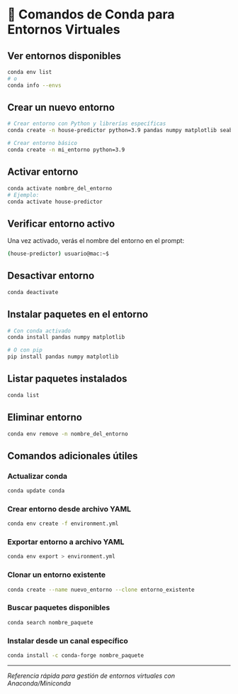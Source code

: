 # 🐍 Comandos de Conda para Entornos Virtuales

## Ver entornos disponibles

```bash
conda env list
# o
conda info --envs
```

## Crear un nuevo entorno

```bash
# Crear entorno con Python y librerías específicas
conda create -n house-predictor python=3.9 pandas numpy matplotlib seaborn scikit-learn jupyter

# Crear entorno básico
conda create -n mi_entorno python=3.9
```

## Activar entorno

```bash
conda activate nombre_del_entorno
# Ejemplo:
conda activate house-predictor
```

## Verificar entorno activo

Una vez activado, verás el nombre del entorno en el prompt:

```bash
(house-predictor) usuario@mac:~$
```

## Desactivar entorno

```bash
conda deactivate
```

## Instalar paquetes en el entorno

```bash
# Con conda activado
conda install pandas numpy matplotlib

# O con pip
pip install pandas numpy matplotlib
```

## Listar paquetes instalados

```bash
conda list
```

## Eliminar entorno

```bash
conda env remove -n nombre_del_entorno
```

## Comandos adicionales útiles

### Actualizar conda

```bash
conda update conda
```

### Crear entorno desde archivo YAML

```bash
conda env create -f environment.yml
```

### Exportar entorno a archivo YAML

```bash
conda env export > environment.yml
```

### Clonar un entorno existente

```bash
conda create --name nuevo_entorno --clone entorno_existente
```

### Buscar paquetes disponibles

```bash
conda search nombre_paquete
```

### Instalar desde un canal específico

```bash
conda install -c conda-forge nombre_paquete
```

---

_Referencia rápida para gestión de entornos virtuales con Anaconda/Miniconda_

